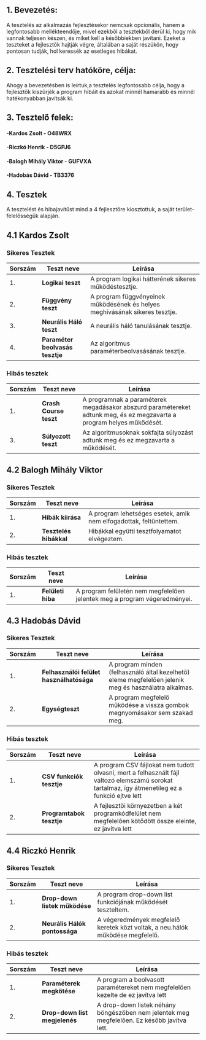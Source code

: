 ## 1. Bevezetés:
A tesztelés az alkalmazás fejlesztésekor nemcsak opcionális, hanem a legfontosabb mellékteendője, mivel ezekből a tesztekből derül ki, hogy mik vannak teljesen készen, és miket kell a későbbiekben javítani. Ezeket a teszteket a fejlesztők hajtják végre, általában a saját részükön, hogy pontosan tudják, hol keressék az esetleges hibákat.

## 2. Tesztelési terv hatóköre, célja:
Ahogy a bevezetésben is leírtuk,a tesztelés legfontosabb célja, hogy a fejlesztők kiszűrjék a program hibáit és azokat minnél hamarabb és minnél hatékonyabban javítsák ki.

## 3. Tesztelő felek: 
#### -Kardos Zsolt - O48WRX 
#### -Riczkó Henrik - D5GPJ6
#### -Balogh Mihály Viktor - GUFVXA
#### -Hadobás Dávid - TB3376

## 4. Tesztek
A tesztelést és hibajavítűst mind a 4 fejlesztőre kiosztottuk, a saját terület-felelősségük alapján.

## 4.1 Kardos Zsolt

### Sikeres Tesztek

| Sorszám | Teszt neve | Leírása |
|---|---|---|
| 1. | **Logikai teszt** | A program logikai hátterének sikeres működéstesztje. |
| 2. | **Függvény teszt** | A program függvényeinek működésének és helyes meghívásának sikeres tesztje. |
| 3. | **Neurális Háló teszt** | A neurális háló tanulásának tesztje. |
| 4. | **Paraméter beolvasás tesztje** | Az algoritmus paraméterbeolvasásának tesztje. |

### Hibás tesztek

| Sorszám | Teszt neve | Leírása |
|---|---|---|
| 1. | **Crash Course teszt** | A programnak a paraméterek megadásakor abszurd paramétereket adtunk meg, és ez megzavarta a program helyes működését. |
| 3. | **Súlyozott teszt** | Az algoritmusoknak sokfajta súlyozást adtunk meg és ez megzavarta a működését. |

## 4.2 Balogh Mihály Viktor

### Sikeres Tesztek

| Sorszám | Teszt neve | Leírása |
|---|---|---|
| 1. | **Hibák kiirása** | A program lehetséges esetek, amik nem elfogadottak, feltüntettem. |
| 2. | **Tesztelés hibákkal** | Hibákkal együtti tesztfolyamatot elvégeztem. |

### Hibás tesztek

| Sorszám | Teszt neve | Leírása |
|---|---|---|
| 1. | **Felületi hiba** | A program felületén nem megfelelően jelentek meg a program végeredményei. |

## 4.3 Hadobás Dávid

### Sikeres Tesztek

| Sorszám | Teszt neve | Leírása |
|---|---|---|
| 1. | **Felhasználói felület használhatósága** | A program minden (felhasználó által kezelhető) eleme megfelelően jelenik meg és használatra alkalmas. |
| 2. | **Egységteszt** | A program megfelelő működése a vissza gombok megnyomásakor sem szakad meg. |

### Hibás tesztek

| Sorszám | Teszt neve | Leírása |
|---|---|---|
| 1. | **CSV funkciók tesztje** | A program CSV fájlokat nem tudott olvasni, mert a felhasznált fájl változó elemszámú sorokat tartalmaz, így átmenetileg ez a funkció ejtve lett |
| 2. | **Programtabok tesztje** | A fejlesztői környezetben a két programkódfelület nem megfelelően kötődött össze eleinte, ez javítva lett |

## 4.4 Riczkó Henrik

### Sikeres Tesztek

| Sorszám | Teszt neve | Leírása |
|---|---|---|
| 1. | **Drop-down listek működése** | A program drop-down list funkciójának működését teszteltem. |
| 2. | **Neurális Hálók pontossága** | A végeredmények megfelelő keretek közt voltak, a neu.hálók működése megfelelő. |

### Hibás tesztek

| Sorszám | Teszt neve | Leírása |
|---|---|---|
| 1. | **Paraméterek megkötése** | A program a beolvasott paramétereket nem megfelelően kezelte de ez javítva lett |
| 2. | **Drop-down list megjelenés** | A drop-down listek néhány böngészőben nem jelentek meg megfelelően. Ez később javítva lett. |
